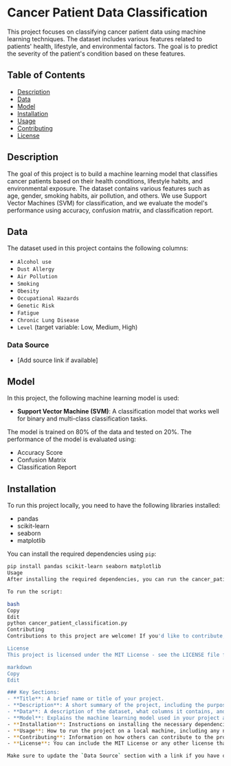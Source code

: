 # Cancer Patient Data Classification

This project focuses on classifying cancer patient data using machine learning techniques. The dataset includes various features related to patients' health, lifestyle, and environmental factors. The goal is to predict the severity of the patient's condition based on these features.

## Table of Contents

- [Description](#description)
- [Data](#data)
- [Model](#model)
- [Installation](#installation)
- [Usage](#usage)
- [Contributing](#contributing)
- [License](#license)

## Description

The goal of this project is to build a machine learning model that classifies cancer patients based on their health conditions, lifestyle habits, and environmental exposure. The dataset contains various features such as age, gender, smoking habits, air pollution, and others. We use Support Vector Machines (SVM) for classification, and we evaluate the model's performance using accuracy, confusion matrix, and classification report.

## Data

The dataset used in this project contains the following columns:
- `Alcohol use`
- `Dust Allergy`
- `Air Pollution`
- `Smoking`
- `Obesity`
- `Occupational Hazards`
- `Genetic Risk`
- `Fatigue`
- `Chronic Lung Disease`
- `Level` (target variable: Low, Medium, High)

### Data Source

- [Add source link if available]

## Model

In this project, the following machine learning model is used:
- **Support Vector Machine (SVM)**: A classification model that works well for binary and multi-class classification tasks.

The model is trained on 80% of the data and tested on 20%. The performance of the model is evaluated using:
- Accuracy Score
- Confusion Matrix
- Classification Report

## Installation

To run this project locally, you need to have the following libraries installed:
- pandas
- scikit-learn
- seaborn
- matplotlib

You can install the required dependencies using `pip`:

```bash
pip install pandas scikit-learn seaborn matplotlib
Usage
After installing the required dependencies, you can run the cancer_patient_classification.py script to train and test the model. The script will output the classification report, confusion matrix, and accuracy score.

To run the script:

bash
Copy
Edit
python cancer_patient_classification.py
Contributing
Contributions to this project are welcome! If you'd like to contribute, feel free to fork the repository, make changes, and submit a pull request.

License
This project is licensed under the MIT License - see the LICENSE file for details.

markdown
Copy
Edit

### Key Sections:
- **Title**: A brief name or title of your project.
- **Description**: A short summary of the project, including the purpose and how it works.
- **Data**: A description of the dataset, what columns it contains, and any relevant details.
- **Model**: Explains the machine learning model used in your project and how it's evaluated.
- **Installation**: Instructions on installing the necessary dependencies.
- **Usage**: How to run the project on a local machine, including any necessary commands.
- **Contributing**: Information on how others can contribute to the project.
- **License**: You can include the MIT License or any other license that fits your project.

Make sure to update the `Data Source` section with a link if you have one, and if you have any custo
